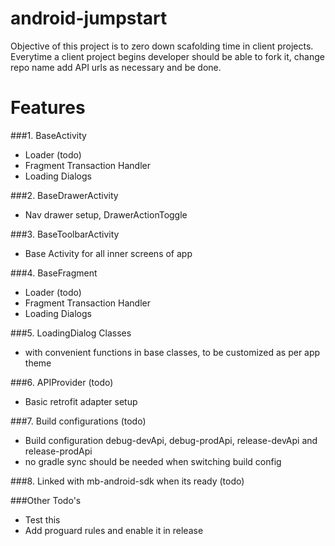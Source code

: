 # android-jumpstart

Objective of this project is to zero down scafolding time in client projects.
Everytime a client project begins developer should be able to fork it, change repo name add API urls as necessary and be done.

# Features

###1. BaseActivity
  * Loader (todo)
  * Fragment Transaction Handler
  * Loading Dialogs
  
###2. BaseDrawerActivity
  * Nav drawer setup, DrawerActionToggle
  
###3. BaseToolbarActivity
  * Base Activity for all inner screens of app
  
###4. BaseFragment
  * Loader (todo)
  * Fragment Transaction Handler
  * Loading Dialogs
  
###5. LoadingDialog Classes
  * with convenient functions in base classes, to be customized as per app theme
  
###6. APIProvider (todo)
  * Basic retrofit adapter setup
  
###7. Build configurations (todo)
  * Build configuration debug-devApi, debug-prodApi, release-devApi and release-prodApi
  * no gradle sync should be needed when switching build config
  
###8. Linked with mb-android-sdk when its ready (todo)

###Other Todo's
  * Test this
  * Add proguard rules and enable it in release
